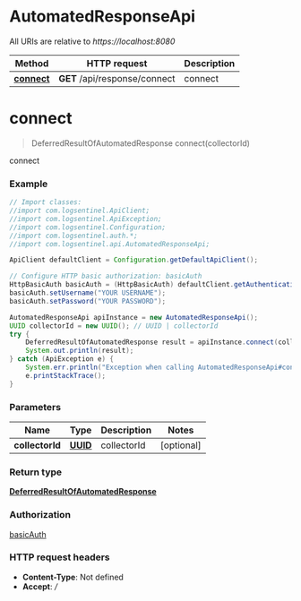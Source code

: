 # AutomatedResponseApi

All URIs are relative to *https://localhost:8080*

Method | HTTP request | Description
------------- | ------------- | -------------
[**connect**](AutomatedResponseApi.md#connect) | **GET** /api/response/connect | connect


<a name="connect"></a>
# **connect**
> DeferredResultOfAutomatedResponse connect(collectorId)

connect

### Example
```java
// Import classes:
//import com.logsentinel.ApiClient;
//import com.logsentinel.ApiException;
//import com.logsentinel.Configuration;
//import com.logsentinel.auth.*;
//import com.logsentinel.api.AutomatedResponseApi;

ApiClient defaultClient = Configuration.getDefaultApiClient();

// Configure HTTP basic authorization: basicAuth
HttpBasicAuth basicAuth = (HttpBasicAuth) defaultClient.getAuthentication("basicAuth");
basicAuth.setUsername("YOUR USERNAME");
basicAuth.setPassword("YOUR PASSWORD");

AutomatedResponseApi apiInstance = new AutomatedResponseApi();
UUID collectorId = new UUID(); // UUID | collectorId
try {
    DeferredResultOfAutomatedResponse result = apiInstance.connect(collectorId);
    System.out.println(result);
} catch (ApiException e) {
    System.err.println("Exception when calling AutomatedResponseApi#connect");
    e.printStackTrace();
}
```

### Parameters

Name | Type | Description  | Notes
------------- | ------------- | ------------- | -------------
 **collectorId** | [**UUID**](.md)| collectorId | [optional]

### Return type

[**DeferredResultOfAutomatedResponse**](DeferredResultOfAutomatedResponse.md)

### Authorization

[basicAuth](../README.md#basicAuth)

### HTTP request headers

 - **Content-Type**: Not defined
 - **Accept**: */*

